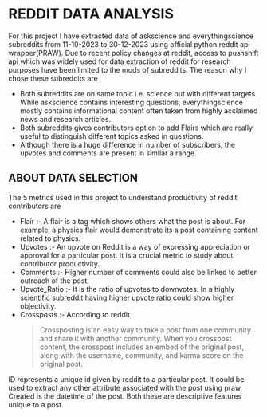 # **REDDIT DATA ANALYSIS**

For this project I have extracted data of askscience and everythingscience subreddits from 11-10-2023 to 30-12-2023 using official python reddit api wrapper(PRAW). Due to recent policy changes at reddit, access to pushshift api which was widely used for data extraction of reddit for research purposes have been limited to the mods of subreddits.
The reason why I chose these subreddits are
- Both subreddits are on same topic i.e. science but with different targets. While askscience contains interesting questions, everythingscience mostly contains informational content often taken from highly acclaimed news and research articles.
- Both subreddits gives contributors option to add Flairs which are really useful to distinguish different topics asked in questions.
- Although there is a huge difference in number of subscribers, the upvotes and comments are present in similar a range.
## ABOUT DATA SELECTION
The 5 metrics used in this project to understand productivity of reddit contributors are
- Flair :- A flair is a tag which shows others what the post is about. For example, a physics flair would demonstrate its a post containing content related to physics. 
- Upvotes :- An upvote on Reddit is a way of expressing appreciation or approval for a particular post. It is a crucial metric to study about contributor productivity.
- Comments :- Higher number of comments could also be linked to better outreach of the post.
- Upvote_Ratio :- It is the ratio of upvotes to downvotes. In a highly scientific subreddit having higher upvote ratio could show higher objectivity.
- Crossposts :- According to reddit
  > Crossposting is an easy way to take a post from one community and share it with another community. When you crosspost content, the crosspost includes an embed of the original post, along with the username, community, and karma score on the original post.

 ID represents a unique id given by reddit to a particular post. It could be used to extract any other attribute associated with the post using praw. Created is the datetime of the post. Both these are descriptive features unique to a post.

